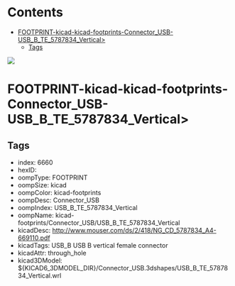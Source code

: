 



Contents
========

* [FOOTPRINT-kicad-kicad-footprints-Connector_USB-USB_B_TE_5787834_Vertical>](#footprint-kicad-kicad-footprints-connector_usb-usb_b_te_5787834_vertical)
	* [Tags](#tags)
  
![][im]
# FOOTPRINT-kicad-kicad-footprints-Connector_USB-USB_B_TE_5787834_Vertical>

## Tags

- index: 6660
- hexID: 
- oompType: FOOTPRINT
- oompSize: kicad
- oompColor: kicad-footprints
- oompDesc: Connector_USB
- oompIndex: USB_B_TE_5787834_Vertical
- oompName: kicad-footprints/Connector_USB/USB_B_TE_5787834_Vertical
- kicadDesc: http://www.mouser.com/ds/2/418/NG_CD_5787834_A4-669110.pdf
- kicadTags: USB_B USB B vertical female connector
- kicadAttr: through_hole
- kicad3DModel: ${KICAD6_3DMODEL_DIR}/Connector_USB.3dshapes/USB_B_TE_5787834_Vertical.wrl



[im]: image.png
